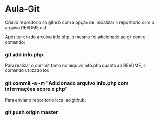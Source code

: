 # Aula-Git

Criado repositorio no github com a opção de inicializar o repositorio com o arquivo README.md

Após ter criado arquivo info.php, o mesmo foi adicionado ao git com o comando:
### git add info.php

Para realizar o commit tanto no arquivo info.php quanto ao README, o comando utilizado foi:
###  git commit -a -m "Adicionado arquivo info.php com informações sobre o php" 

Para enviar o repositorio local ao github:
### git push origin master


